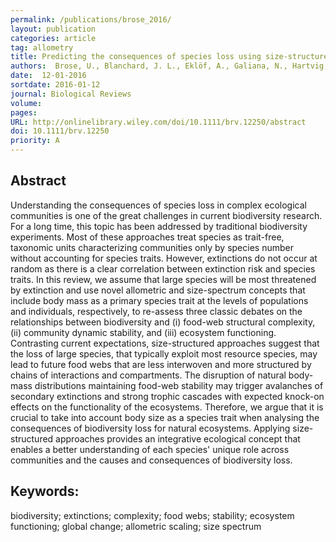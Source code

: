 ```yaml
---
permalink: /publications/brose_2016/
layout: publication
categories: article
tag: allometry
title: Predicting the consequences of species loss using size-structured biodiversity approaches
authors:  Brose, U., Blanchard, J. L., Eklöf, A., Galiana, N., Hartvig, M., R. Hirt, M., Kalinkat, G., Nordström, M. C., O'Gorman, E. J., Rall, B. C., Schneider, F. D., Thébault, E. and Jacob, U.
date:  12-01-2016
sortdate: 2016-01-12
journal: Biological Reviews
volume:  
pages:  
URL: http://onlinelibrary.wiley.com/doi/10.1111/brv.12250/abstract
doi: 10.1111/brv.12250
priority: A
---
```


## Abstract

Understanding the consequences of species loss in complex ecological communities is one of the great challenges in current biodiversity research. For a long time, this topic has been addressed by traditional biodiversity experiments. Most of these approaches treat species as trait-free, taxonomic units characterizing communities only by species number without accounting for species traits. However, extinctions do not occur at random as there is a clear correlation between extinction risk and species traits. In this review, we assume that large species will be most threatened by extinction and use novel allometric and size-spectrum concepts that include body mass as a primary species trait at the levels of populations and individuals, respectively, to re-assess three classic debates on the relationships between biodiversity and (i) food-web structural complexity, (ii) community dynamic stability, and (iii) ecosystem functioning. Contrasting current expectations, size-structured approaches suggest that the loss of large species, that typically exploit most resource species, may lead to future food webs that are less interwoven and more structured by chains of interactions and compartments. The disruption of natural body-mass distributions maintaining food-web stability may trigger avalanches of secondary extinctions and strong trophic cascades with expected knock-on effects on the functionality of the ecosystems. Therefore, we argue that it is crucial to take into account body size as a species trait when analysing the consequences of biodiversity loss for natural ecosystems. Applying size-structured approaches provides an integrative ecological concept that enables a better understanding of each species' unique role across communities and the causes and consequences of biodiversity loss.

## Keywords:
biodiversity; extinctions; complexity; food webs; stability; ecosystem functioning; global change; allometric scaling; size spectrum
